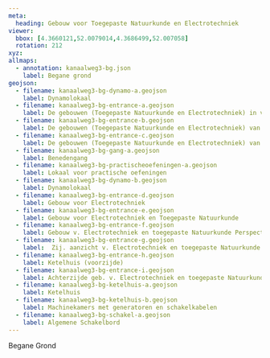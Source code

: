 ```yaml
---
meta:
  heading: Gebouw voor Toegepaste Natuurkunde en Electrotechniek
viewer:
  bbox: [4.3660121,52.0079014,4.3686499,52.007058]
  rotation: 212
xyz:
allmaps:
  - annotation: kanaalweg3-bg.json
    label: Begane grond
geojson: 
  - filename: kanaalweg3-bg-dynamo-a.geojson
    label: Dynamolokaal
  - filename: kanaalweg3-bg-entrance-a.geojson
    label: De gebouwen (Toegepaste Natuurkunde en Electrotechniek) in vogelvlucht
  - filename: kanaalweg3-bg-entrance-b.geojson
    label: De gebouwen (Toegepaste Natuurkunde en Electrotechniek) van de Z.O. zijde gezien
  - filename: kanaalweg3-bg-entrance-c.geojson
    label: De gebouwen (Toegepaste Natuurkunde en Electrotechniek) van de Z.W. zijde gezien
  - filename: kanaalweg3-bg-gang-a.geojson
    label: Benedengang
  - filename: kanaalweg3-bg-practischeoefeningen-a.geojson
    label: Lokaal voor practische oefeningen
  - filename: kanaalweg3-bg-dynamo-b.geojson
    label: Dynamolokaal
  - filename: kanaalweg3-bg-entrance-d.geojson
    label: Gebouw voor Electrotechniek
  - filename: kanaalweg3-bg-entrance-e.geojson
    label: Gebouw voor Electrotechniek en Toegepaste Natuurkunde
  - filename: kanaalweg3-bg-entrance-f.geojson
    label: Gebouw v. Electrotechniek en toegepaste Natuurkunde Perspectief
  - filename: kanaalweg3-bg-entrance-g.geojson
    label:  Zij. aanzicht v. Electrotechniek en toegepaste Natuurkunde Perspectief
  - filename: kanaalweg3-bg-entrance-h.geojson
    label: Ketelhuis (voorzijde)
  - filename: kanaalweg3-bg-entrance-i.geojson
    label: Achterzijde geb. v. Electrotechniek en toegepaste Natuurkunde
  - filename: kanaalweg3-bg-ketelhuis-a.geojson
    label: Ketelhuis
  - filename: kanaalweg3-bg-ketelhuis-b.geojson
    label: Machinekamers met generatoren en schakelkabelen
  - filename: kanaalweg3-bg-schakel-a.geojson
    label: Algemene Schakelbord
---
```

Begane Grond